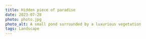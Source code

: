 ```yaml
---
title: Hidden piece of paradise
date: 2023-07-28
photo: photo.jpg
photo_alt: A small pond surrounded by a luxurious vegetation
tags: Landscape
---
```

